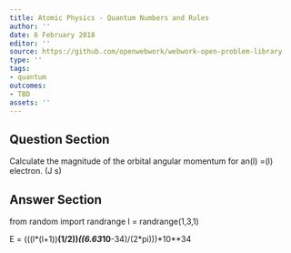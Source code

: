 ```yaml
---
title: Atomic Physics - Quantum Numbers and Rules
author: ''
date: 6 February 2018
editor: ''
source: https://github.com/openwebwork/webwork-open-problem-library
type: ''
tags:
- quantum
outcomes:
- TBD
assets: ''
---
```


## Question Section 

Calculate the magnitude of the orbital angular momentum for an(l) =(l) electron.
(J s)



## Answer Section

from random import randrange
l = randrange(1,3,1)

E = (((l*(l+1))**(1/2))*((6.63*10**-34)/(2*pi)))*10**34